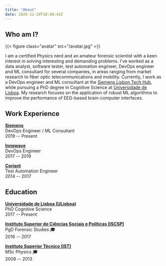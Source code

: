 ```yaml
---
title: "About"
date: 2020-12-28T10:48:43Z
---
```


## Who am I?

{{< figure class="avatar" src="/avatar.jpg" >}}

I am a certified Physics nerd and an amateur forensic scientist with a keen interest in solving interesting and demanding problems. I've worked as a data analyst, software tester, test automation engineer, DevOps engineer and ML consultant for several companies, in areas ranging from market research to fiber optic telecommunications and mobility. Currently, I work as a DevOps engineer and ML consultant at the [Siemens Lisbon Tech Hub](https://www.youtube.com/watch?v=kVpoZRwASDU), while pursuing a PhD degree in Cognitive Science at [Universidade de Lisboa](https://www.ulisboa.pt/en/). My research focuses on the application of robust ML algorithms to improve the performance of EEG-based brain-computer interfaces.

## Work Experience

[**Siemens**](https://www.siemens.com/) <br>
DevOps Engineer / ML Consultant <br>
2019 -- Present

[**Innowave**](https://www.innowave.tech/) <br>
DevOps Engineer <br>
2017 -- 2019

[**Coriant**](https://www.coriant.com/) <br>
Test Automation Engineer <br>
2014 -- 2017

## Education

[**Universidade de Lisboa (ULisboa)**](https://www.ulisboa.pt/en/) <br>
PhD Cognitive Science <br>
2017 -- Present

[**Instituto Superior de Ciências Sociais e Políticas (ISCSP)**](https://www.iscsp.ulisboa.pt/pt) <br>
PgD Forensic Studies :mortar_board: <br>
2016 -- 2017

[**Instituto Superior Técnico (IST)**](https://tecnico.ulisboa.pt/en/) <br>
MSc Physics :mortar_board: <br>
2008 -- 2013